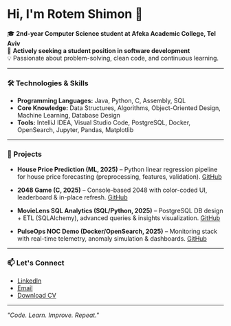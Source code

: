 # Hi, I'm Rotem Shimon 👋

🎓 **2nd-year Computer Science student at Afeka Academic College, Tel Aviv**  
💼 **Actively seeking a student position in software development**  
💡 Passionate about problem-solving, clean code, and continuous learning.

---

### 🛠️ Technologies & Skills
- **Programming Languages:** Java, Python, C, Assembly, SQL  
- **Core Knowledge:** Data Structures, Algorithms, Object-Oriented Design, Machine Learning, Database Design  
- **Tools:** IntelliJ IDEA, Visual Studio Code, PostgreSQL, Docker, OpenSearch, Jupyter, Pandas, Matplotlib  

---

### 📂 Projects
- **House Price Prediction (ML, 2025)** – Python linear regression pipeline for house price forecasting (preprocessing, features, validation). [GitHub](https://github.com/Rotem-Shimon/house-prices-prediction)  

- **2048 Game (C, 2025)** – Console-based 2048 with color-coded UI, leaderboard & in-place refresh. [GitHub](https://github.com/Rotem-Shimon/2048-game)  

- **MovieLens SQL Analytics (SQL/Python, 2025)** – PostgreSQL DB design + ETL (SQLAlchemy), advanced queries & insights visualization. [GitHub](https://github.com/Rotem-Shimon/movielens-sql-analytics)  

- **PulseOps NOC Demo (Docker/OpenSearch, 2025)** – Monitoring stack with real-time telemetry, anomaly simulation & dashboards. [GitHub](https://github.com/Rotem-Shimon/pulseops)  


---

### 📫 Let's Connect
- [LinkedIn](https://www.linkedin.com/in/rotem-shimon/)  
- [Email](mailto:rotem11shimon@gmail.com)  
- [Download CV](https://github.com/Rotem-Shimon/Rotem-Shimon/blob/main/resume.pdf)  

---

*"Code. Learn. Improve. Repeat."*  
